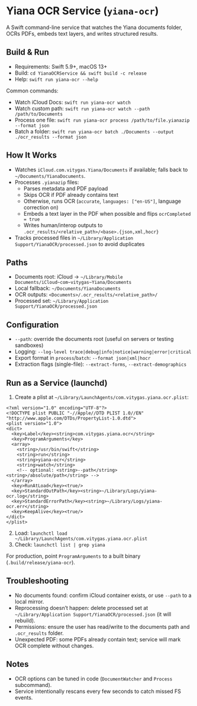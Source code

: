 # Yiana OCR Service (`yiana-ocr`)

A Swift command-line service that watches the Yiana documents folder, OCRs PDFs, embeds text layers, and writes structured results.

## Build & Run
- Requirements: Swift 5.9+, macOS 13+
- Build: `cd YianaOCRService && swift build -c release`
- Help: `swift run yiana-ocr --help`

Common commands:
- Watch iCloud Docs: `swift run yiana-ocr watch`
- Watch custom path: `swift run yiana-ocr watch --path /path/to/Documents`
- Process one file: `swift run yiana-ocr process /path/to/file.yianazip --format json`
- Batch a folder: `swift run yiana-ocr batch ./Documents --output ./ocr_results --format json`

## How It Works
- Watches `iCloud.com.vitygas.Yiana/Documents` if available; falls back to `~/Documents/YianaDocuments`.
- Processes `.yianazip` files:
  - Parses metadata and PDF payload
  - Skips OCR if PDF already contains text
  - Otherwise, runs OCR (`accurate`, `languages: ["en-US"]`, language correction on)
  - Embeds a text layer in the PDF when possible and flips `ocrCompleted = true`
  - Writes human/interop outputs to `.ocr_results/<relative_path>/<base>.{json,xml,hocr}`
- Tracks processed files in `~/Library/Application Support/YianaOCR/processed.json` to avoid duplicates

## Paths
- Documents root: iCloud → `~/Library/Mobile Documents/iCloud~com~vitygas~Yiana/Documents`
- Local fallback: `~/Documents/YianaDocuments`
- OCR outputs: `<Documents>/.ocr_results/<relative_path>/`
- Processed set: `~/Library/Application Support/YianaOCR/processed.json`

## Configuration
- `--path`: override the documents root (useful on servers or testing sandboxes)
- Logging: `--log-level trace|debug|info|notice|warning|error|critical`
- Export format in `process`/`batch`: `--format json|xml|hocr`
- Extraction flags (single-file): `--extract-forms`, `--extract-demographics`

## Run as a Service (launchd)
1) Create a plist at `~/Library/LaunchAgents/com.vitygas.yiana.ocr.plist`:
```
<?xml version="1.0" encoding="UTF-8"?>
<!DOCTYPE plist PUBLIC "-//Apple//DTD PLIST 1.0//EN" "http://www.apple.com/DTDs/PropertyList-1.0.dtd">
<plist version="1.0">
<dict>
  <key>Label</key><string>com.vitygas.yiana.ocr</string>
  <key>ProgramArguments</key>
  <array>
    <string>/usr/bin/swift</string>
    <string>run</string>
    <string>yiana-ocr</string>
    <string>watch</string>
    <!-- optional: <string>--path</string><string>/absolute/path</string> -->
  </array>
  <key>RunAtLoad</key><true/>
  <key>StandardOutPath</key><string>~/Library/Logs/yiana-ocr.log</string>
  <key>StandardErrorPath</key><string>~/Library/Logs/yiana-ocr.err</string>
  <key>KeepAlive</key><true/>
</dict>
</plist>
```
2) Load: `launchctl load ~/Library/LaunchAgents/com.vitygas.yiana.ocr.plist`
3) Check: `launchctl list | grep yiana`

For production, point `ProgramArguments` to a built binary (`.build/release/yiana-ocr`).

## Troubleshooting
- No documents found: confirm iCloud container exists, or use `--path` to a local mirror.
- Reprocessing doesn’t happen: delete processed set at `~/Library/Application Support/YianaOCR/processed.json` (it will rebuild).
- Permissions: ensure the user has read/write to the documents path and `.ocr_results` folder.
- Unexpected PDF: some PDFs already contain text; service will mark OCR complete without changes.

## Notes
- OCR options can be tuned in code (`DocumentWatcher` and `Process` subcommand).
- Service intentionally rescans every few seconds to catch missed FS events.

